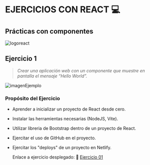 # EJERCICIOS CON REACT 💻

## Prácticas con componentes

![logoreact](https://upload.wikimedia.org/wikipedia/commons/1/18/React_Native_Logo.png)

## Ejercicio 1

> _Crear una aplicación web con un componente que muestre en pantalla el mensaje “Hello World”._

![imagenEjemplo](https://imageup.me/images/d4962e65-16d1-454a-b136-be365e5a74e9.jpeg)

### Propósito del Ejercicio

- Aprender a inicializar un proyecto de React desde cero.
- Instalar las herramientas necesarias (NodeJS, Vite).
- Utilizar libreria de Bootstrap dentro de un proyecto de React.
- Ejercitar el uso de GitHub en el proyecto.
- Ejercitar los "deploys" de un proyecto en Netlify.

  Enlace a ejercicio desplegado: 🔗
  [Ejercicio 01](https://xxx.netlify.app/)
